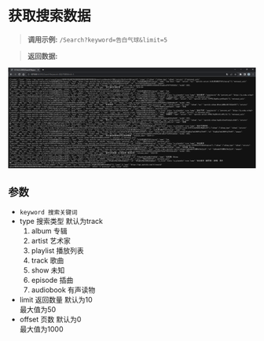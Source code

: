# 获取搜索数据

> **调用示例:** `/Search?keyword=告白气球&limit=5`

> **返回数据:**

![](Image/Search.png)

## 参数

* `keyword 搜索关键词`
* type 搜索类型 默认为track  
    1. album 专辑
    2. artist 艺术家
    3. playlist 播放列表
    4. track 歌曲
    5. show 未知
    6. episode 插曲
    7. audiobook 有声读物
* limit 返回数量 默认为10  
    最大值为50
* offset 页数 默认为0  
    最大值为1000